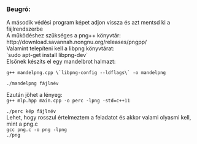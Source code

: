### Beugró:
<p>A második védési program képet adjon vissza és azt mentsd ki a fájlrendszerbe<br>
A működéshez szükséges a png++ könyvtár:<br>
http://download.savannah.nongnu.org/releases/pngpp/<br>
Valamint telepíteni kell a libpng könyvtárat:<br>
`sudo apt-get install libpng-dev`<br>
Elsőnek készíts el egy mandelbrot halmazt:</p>
<code>g++ mandelpng.cpp \`libpng-config --ldflags\` -o mandelpng</code>

`./mandelpng fájlnév`
<p>Ezután jöhet a lényeg:<br>
<code>g++ mlp.hpp main.cpp -o perc -lpng -std=c++11<br>
./perc kép fájlnév</code><br>
Lehet, hogy rosszul értelmeztem a feladatot és akkor valami olyasmi kell, mint a png.c<br>
<code>gcc png.c -o png -lpng</code><br>
<code>./png</code></p><br>
